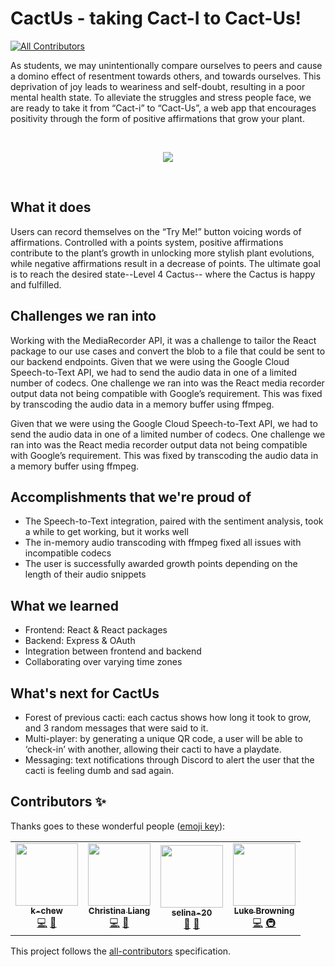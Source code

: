 # CactUs - taking Cact-I to Cact-Us!
<!-- ALL-CONTRIBUTORS-BADGE:START - Do not remove or modify this section -->
[![All Contributors](https://img.shields.io/badge/all_contributors-4-orange.svg?style=flat-square)](#contributors-)
<!-- ALL-CONTRIBUTORS-BADGE:END -->

As students, we may unintentionally compare ourselves to peers and cause a domino effect of resentment towards others, and towards ourselves. This deprivation of joy leads to weariness and self-doubt, resulting in a poor mental health state. To alleviate the struggles and stress people face, we are ready to take it from “Cact-i” to “Cact-Us”, a web app that encourages positivity through the form of positive affirmations that grow your plant.

&nbsp;

<p align="center">
	<a href="https://www.youtube.com/watch?v=9f9AvXelATc">
		<img src="https://img.youtube.com/vi/9f9AvXelATc/maxresdefault.jpg">
	</a>
</p>

&nbsp;

## What it does
Users can record themselves on the “Try Me!” button voicing words of affirmations. Controlled with a points system, positive affirmations contribute to the plant’s growth in unlocking more stylish plant evolutions, while negative affirmations result in a decrease of points. The ultimate goal is to reach the desired state--Level 4 Cactus-- where the Cactus is happy and fulfilled.

## Challenges we ran into
Working with the MediaRecorder API, it was a challenge to tailor the React package to our use cases and convert the blob to a file that could be sent to our backend endpoints. Given that we were using the Google Cloud Speech-to-Text API, we had to send the audio data in one of a limited number of codecs. One challenge we ran into was the React media recorder output data not being compatible with Google’s requirement. This was fixed by transcoding the audio data in a memory buffer using ffmpeg.

Given that we were using the Google Cloud Speech-to-Text API, we had to send the audio data in one of a limited number of codecs. One challenge we ran into was the React media recorder output data not being compatible with Google’s requirement. This was fixed by transcoding the audio data in a memory buffer using ffmpeg.

## Accomplishments that we're proud of
- The Speech-to-Text integration, paired with the sentiment analysis, took a while to get working, but it works well
- The in-memory audio transcoding with ffmpeg fixed all issues with incompatible codecs
- The user is successfully awarded growth points depending on the length of their audio snippets

## What we learned
- Frontend: React & React packages
- Backend: Express & OAuth
- Integration between frontend and backend
- Collaborating over varying time zones

## What's next for CactUs
- Forest of previous cacti: each cactus shows how long it took to grow, and 3 random messages that were said to it.
- Multi-player: by generating a unique QR code, a user will be able to ‘check-in’ with another, allowing their cacti to have a playdate.
- Messaging: text notifications through Discord to alert the user that the cacti is feeling dumb and sad again.

## Contributors ✨

Thanks goes to these wonderful people ([emoji key](https://allcontributors.org/docs/en/emoji-key)):

<!-- ALL-CONTRIBUTORS-LIST:START - Do not remove or modify this section -->
<!-- prettier-ignore-start -->
<!-- markdownlint-disable -->
<table>
  <tr>
    <td align="center"><a href="https://github.com/k-chew"><img src="https://avatars.githubusercontent.com/u/60660250?v=4?s=100" width="100px;" alt=""/><br /><sub><b>k-chew</b></sub></a><br /><a href="https://github.com/browningluke/htn21-cactus/commits?author=k-chew" title="Code">💻</a> <a href="#design-k-chew" title="Design">🎨</a></td>
    <td align="center"><a href="https://github.com/clianggg"><img src="https://avatars.githubusercontent.com/u/76232513?v=4?s=100" width="100px;" alt=""/><br /><sub><b>Christina Liang</b></sub></a><br /><a href="https://github.com/browningluke/htn21-cactus/commits?author=clianggg" title="Code">💻</a> <a href="#design-clianggg" title="Design">🎨</a></td>
    <td align="center"><a href="https://github.com/selina-20"><img src="https://avatars.githubusercontent.com/u/90948575?v=4?s=100" width="100px;" alt=""/><br /><sub><b>selina-20</b></sub></a><br /><a href="#design-selina-20" title="Design">🎨</a> <a href="https://github.com/browningluke/htn21-cactus/commits?author=selina-20" title="Documentation">📖</a></td>
    <td align="center"><a href="http://linkedin.com/in/browningluke"><img src="https://avatars.githubusercontent.com/u/24992944?v=4?s=100" width="100px;" alt=""/><br /><sub><b>Luke Browning</b></sub></a><br /><a href="https://github.com/browningluke/htn21-cactus/commits?author=browningluke" title="Code">💻</a> <a href="#infra-browningluke" title="Infrastructure (Hosting, Build-Tools, etc)">🚇</a></td>
  </tr>
</table>

<!-- markdownlint-restore -->
<!-- prettier-ignore-end -->

<!-- ALL-CONTRIBUTORS-LIST:END -->

This project follows the [all-contributors](https://github.com/all-contributors/all-contributors) specification.